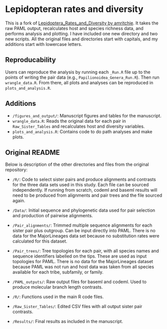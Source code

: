 # Lepidopteran rates and diversity

This is a fork of [Lepidoptera_Rates_and_Diversity by amritchie](https://github.com/amritchie/Lepidoptera_Rates_and_Diversity). It takes the raw PAML output, recalculates host and species richness data, and performs analysis and plotting. I have included one new directory and two new scripts. All the original files and directories start with capitals, and my additions start with lowercase letters. 

## Reproducability
Users can reproduce the analysis by running each `_Run.R` file up to the points of writing the pair data (e.g., `Papilionoidea_Genera_Run.R`). Then run `wrangle_data.R`. From there, all plots and analyses can be reproduced in `plots_and_analysis.R`.

## Additions
- `/figures_and_output/`: Manuscript figures and tables for the manuscript.
- `wrangle_data.R`: Reads the original data for each pair in `Raw_Sister_Tables` and recalculates host and diversity variables.
- `plots_and_analysis.R`: Contains code to do path analyses and make plots.

## Original README

Below is description of the other directories and files from the original repository:

- `/R/`: Code to select sister pairs and produce alignments and contrasts for the three data sets used in this study. Each file can be sourced independently. If running from scratch, codeml and baseml results will need to be produced from alignments and pair trees and the file sourced again.

- `/Data/`: Initial sequence and phylogenetic data used for pair selection and production of pairwise alignments.

- `/Pair_alignments/`: Trimmed multiple sequence alignments for each sister pair plus outgroup. Can be input directly into PAML. There is no data for the MajorLineages data set because no substitution rates were calculated for this dataset.
- `/Pair_trees/`: Tree topologies for each pair, with all species names and sequence identifiers labelled on the tips. These are used as input topologies for PAML. There is no data for the MajorLineages dataset because PAML was not run and host data was taken from all species available for each tribe, subfamily, or family.

- `/PAML_outputs/`: Raw output files for baseml and codeml. Used to produce molecular branch length contrasts.

- `/R/`: Functions used in the main R code files.

- `/Raw_Sister_Tables/`: Edited CSV files with all output sister pair contrasts.

- `/Results/`: Final results as included in the manuscript.

